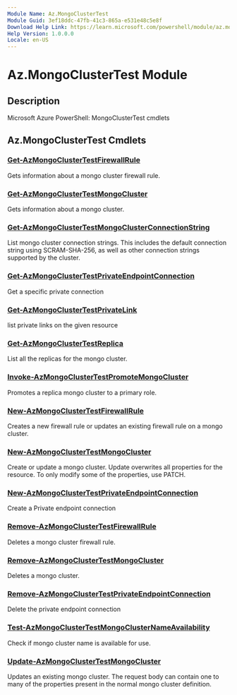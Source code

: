 ```yaml
---
Module Name: Az.MongoClusterTest
Module Guid: 3ef18ddc-47fb-41c3-865a-e531e48c5e8f
Download Help Link: https://learn.microsoft.com/powershell/module/az.mongoclustertest
Help Version: 1.0.0.0
Locale: en-US
---
```


# Az.MongoClusterTest Module
## Description
Microsoft Azure PowerShell: MongoClusterTest cmdlets

## Az.MongoClusterTest Cmdlets
### [Get-AzMongoClusterTestFirewallRule](Get-AzMongoClusterTestFirewallRule.md)
Gets information about a mongo cluster firewall rule.

### [Get-AzMongoClusterTestMongoCluster](Get-AzMongoClusterTestMongoCluster.md)
Gets information about a mongo cluster.

### [Get-AzMongoClusterTestMongoClusterConnectionString](Get-AzMongoClusterTestMongoClusterConnectionString.md)
List mongo cluster connection strings.
This includes the default connection string using SCRAM-SHA-256, as well as other connection strings supported by the cluster.

### [Get-AzMongoClusterTestPrivateEndpointConnection](Get-AzMongoClusterTestPrivateEndpointConnection.md)
Get a specific private connection

### [Get-AzMongoClusterTestPrivateLink](Get-AzMongoClusterTestPrivateLink.md)
list private links on the given resource

### [Get-AzMongoClusterTestReplica](Get-AzMongoClusterTestReplica.md)
List all the replicas for the mongo cluster.

### [Invoke-AzMongoClusterTestPromoteMongoCluster](Invoke-AzMongoClusterTestPromoteMongoCluster.md)
Promotes a replica mongo cluster to a primary role.

### [New-AzMongoClusterTestFirewallRule](New-AzMongoClusterTestFirewallRule.md)
Creates a new firewall rule or updates an existing firewall rule on a mongo cluster.

### [New-AzMongoClusterTestMongoCluster](New-AzMongoClusterTestMongoCluster.md)
Create or update a mongo cluster.
Update overwrites all properties for the resource.
To only modify some of the properties, use PATCH.

### [New-AzMongoClusterTestPrivateEndpointConnection](New-AzMongoClusterTestPrivateEndpointConnection.md)
Create a Private endpoint connection

### [Remove-AzMongoClusterTestFirewallRule](Remove-AzMongoClusterTestFirewallRule.md)
Deletes a mongo cluster firewall rule.

### [Remove-AzMongoClusterTestMongoCluster](Remove-AzMongoClusterTestMongoCluster.md)
Deletes a mongo cluster.

### [Remove-AzMongoClusterTestPrivateEndpointConnection](Remove-AzMongoClusterTestPrivateEndpointConnection.md)
Delete the private endpoint connection

### [Test-AzMongoClusterTestMongoClusterNameAvailability](Test-AzMongoClusterTestMongoClusterNameAvailability.md)
Check if mongo cluster name is available for use.

### [Update-AzMongoClusterTestMongoCluster](Update-AzMongoClusterTestMongoCluster.md)
Updates an existing mongo cluster.
The request body can contain one to many of the properties present in the normal mongo cluster definition.


